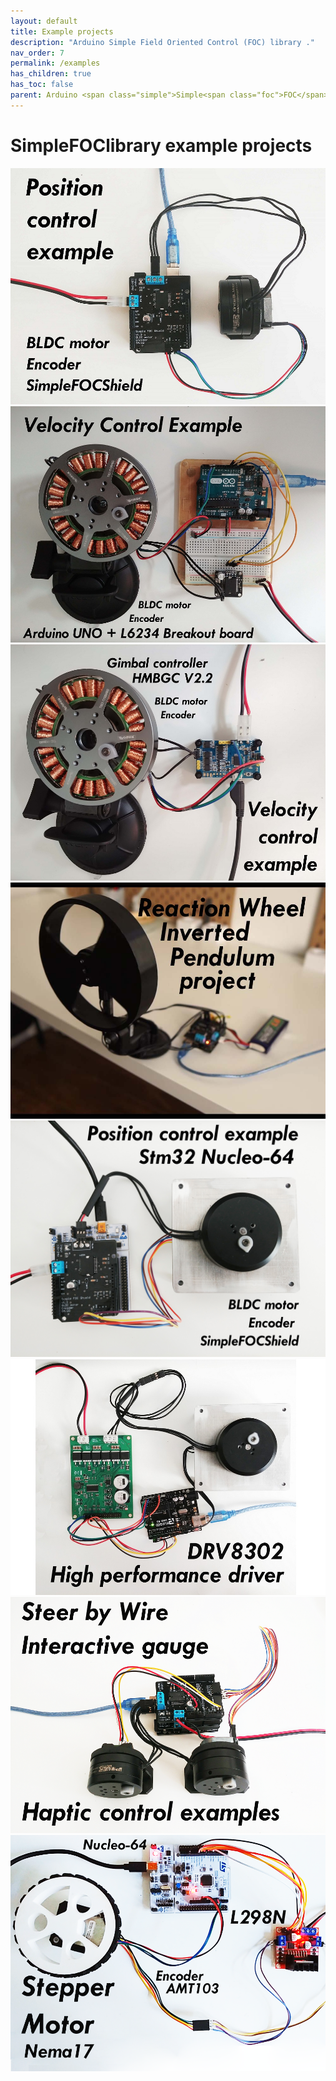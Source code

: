 ```yaml
---
layout: default
title: Example projects
description: "Arduino Simple Field Oriented Control (FOC) library ."
nav_order: 7
permalink: /examples
has_children: true
has_toc: false
parent: Arduino <span class="simple">Simple<span class="foc">FOC</span>library</span> 
---
```

#  <span class="simple">Simple<span class="foc">FOC</span>library</span> example projects

<div class="image_icon">
    <a href="position_control_example">
        <img src="extras/Images/position_control_example.jpg">
        <i class="fa fa-external-link-square fa-2x"></i>
    </a>
</div>
<div class="image_icon">
    <a href="velocity_control_example">
        <img src="extras/Images/uno_l6234_velocity.jpg"  >
        <i class="fa fa-external-link-square fa-2x"></i>
    </a>
</div>
<div class="image_icon">
    <a href="gimbal_velocity_example">
        <img src="extras/Images/hmbgc_v22_velocity_control.jpg" >
        <i class="fa fa-external-link-square fa-2x"></i>
    </a>
</div>
<div class="image_icon">
    <a href="simplefoc_pendulum">
        <img src="extras/Images/foc_pendulum.jpg" >
        <i class="fa fa-external-link-square fa-2x"></i>
    </a>
</div>
<div class="image_icon">
    <a href="position_control_nucleo_example">
        <img src="extras/Images/nucleo_foc_shield.jpg" >
        <i class="fa fa-external-link-square fa-2x"></i>
    </a>
</div>
<div class="image_icon">
     <a href="drv8302_example">
        <img src="extras/Images/drv8302_example.jpg">
        <i class="fa fa-external-link-square fa-2x"></i>
    </a>
</div>
<div class="image_icon">
     <a href="haptics_examples">
        <img src="extras/Images/haptics.png">
        <i class="fa fa-external-link-square fa-2x"></i>
    </a>
</div>
<div class="image_icon">
     <a href="stepper_control_nucleo">
        <img src="extras/Images/stepper_example.png">
        <i class="fa fa-external-link-square fa-2x"></i>
    </a>
</div>